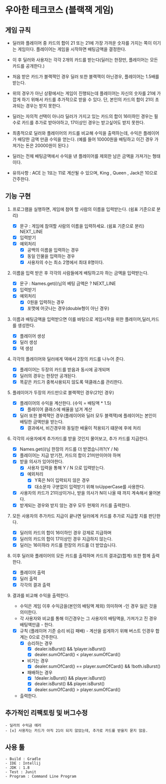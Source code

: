 # 우아한 테크코스 (블랙잭 게임)

## 게임 규칙

- 딜러와 플레이어 중 카드의 합이 21 또는 21에 가장 가까운 숫자를 가지는 쪽이 이기는 게임이다. 플레이어는 게임을 시작하면 배팅금액을 결정한다. 
- 이 후 딜러와 사용자는 각각 2개의 카드를 받는다(딜러는 한장만, 플레이어는 모든 카드를 공개한다.)
- 처음 받은 카드가 블랙잭인 경우 딜러 또한 블랙잭이 아닌경우, 플레이어는 1.5배를 받는다.
- 위의 경우가 아닌 상황에서는 게임이 진행되는데 플레이어는 자신의 숫자를 21에 가깝게 하기 위해서 카드를 추가적으로 받을 수 있다. 단, 본인의 카드의 합이 21이 초과되는 경우는 받지 못한다.
- 딜러는 자의적 선택이 아니라 딜러가 가지고 있는 카드의 합이 16이하인 경우는 필수로 카드를 추가로 받아야하고, 17이상인 경우는 받고싶어도 받지 못한다.
- 최종적으로 딜러와 플레이어의 카드를 비교해 수익을 출력하는데, 수익은 플레이어가 배당한 금액 만큼 수익을 얻는다. (예를 들어 10000원을 배팅하고 이긴 경우 가져가는 돈은 20000원이 된다.)
- 딜러는 전체 배팅금액에서 수익을 낸 플레이어를 제외한 남은 금액을 가져가는 형태이다.

- 유의사항 : ACE 는 1또는 11로 계산될 수 있으며, King , Queen , Jack은 10으로 간주한다.

## 기능 구현

1. 프로그램을 실행하면, 게임에 참여 할 사람의 이름을 입력받는다. (쉼표 기준으로 분리)

    - [x] 문구 : 게임에 참여할 사람의 이름을 입력하세요. (쉼표 기준으로 분리) NEXT_LINE 
    - [x] 입력받기
    - [x] 예외처리
        - [x] 공백의 이름을 입력하는 경우
        - [x] 동일 인물을 입력하는 경우
        - [x] 사용자의 수는 최소 2명에서 최대 8명이다.

2. 이름을 입력 받은 후 각각의 사람들에게 배팅하고자 하는 금액을 입력받는다.

    - [x] 문구 : Names.get(i)님의 베팅 금액은 ? NEXT_LINE
    - [x] 입력받기
    - [x] 예외처리
        - [x] 0원을 입력하는 경우
        - [x] 포맷에 어긋나는 경우(double형이 아닌 경우)

3. 이름과 배팅금액을 입력받으면 이를 바탕으로 게임시작을 위한 플레이어,딜러,카드 를 생성한다.

    - [x] 플레이어 생성
    - [x] 딜러 생성
    - [x] 덱 생성
    
4. 각각의 플레이어와 딜러에게 덱에서 2장의 카드를 나누어 준다.
    
    - [x] 플레이어는 두장의 카드를 받음과 동시에 공개되며
    - [x] 딜러의 경우는 한장만 공개된다.
    - [x] 똑같은 카드가 중복사용되지 않도록 덱클래스를 관리한다.
    
5. 플레이어가 두장의 카드만으로 블랙잭인 경우(21인 경우)

    - [x] 플레이어의 수익을 계산한다. (수익 = 배팅액 * 1.5)
        - [x] 플레이어 클래스에 배율을 넘겨 계산
    - [x] 딜러 또한 블랙잭인 경우(플레이어와 딜러 모두 블랙잭)에 플레이어는 본인이 배팅한 금액만을 받는다.
        - [x] 결과에서, 비긴경우와 동일한 배율이 적용되기 떄문에 후에 처리
    
6. 각각의 사용자에게 추가카드를 받을 것인지 물어보고, 추가 카드를 지급한다.

    - [x] Names.get(i)님 한장의 카드를 더 받겠습니까?(Y / N)
    - [x] 플레이어는 지급 받기전, 카드의 합이 21미만이어야 하며
    - [x] 받을 의사가 있어야한다.
        - [x] 사용자 입력을 통해 Y / N 으로 입력받는다.
        - [x] 예외처리
            - [x] Y혹은 N이 입력되지 않은 경우
            - [x] 대소문자 구분없이 입력받기 위해 toUpperCase를 사용한다.
    - [x] 사용자의 카드가 21이상이거나, 받을 의사가 N이 나올 때 까지 계속해서 물어본다.
    - [x] 받게되는 경우와 받지 않는 경우 모두 현재의 카드를 출력한다.
    
7. 모든 사용자의 추가카드 지급이 끝나면 딜러에게 카드를 추가로 지급할 지를 판단한다.
   
    - [x] 딜러의 카드의 합이 16이하인 경우 강제로 지급하며
    - [x] 딜러의 카드의 합이 17이상인 경우 지급하지 않는다.
    - [x] 딜러는 16이하라 카드를 한장의 카드를 더 받았습니다.
    
8. 이후 딜러와 플레이어의 모든 카드를 출력하며 카드의 결과값(합계) 또한 함께 출력한다.
    
    -[x] 플레이어 출력
    -[x] 딜러 출력
    -[x] 각각의 결과 출력
    
9. 결과를 비교해 수익을 출력한다.
    
    - 수익은 게임 이후 수익금을(본인의 배팅액 제외) 의미하며 -인 경우 잃은 것을 의미한다.
    - 각 사용자와 비교를 통해 이긴경우는 그 사용자의 배팅액을, 가져가고 진 경우 배팅액만큼 - 한다.
    - [x] 규칙 (플레이어 기준 승리 비김 패배) - 계산을 쉽게하기 위해 버스트 인경우 합계는 0으로 간주한다.
        - [x] 승리하는 경우
            - [x] dealer.isBurst() && !player.isBurst()
            - [x] dealer.sumOfCard() < player.sumOfCard()
        - 비기는 경우
            - [x] dealer.sumOfCard() == player.sumOfCard() && !both.isBurst()
        - 패배하는 경우
            - [x] !dealer.isBurst() && player.isBurst()
            - [x] dealer.isBurst() && player.isBurst()
            - [x] dealer.sumOfCard() > player.sumOfCard()    
    - 출력한다.
    
## 추가적인 리팩토링 및 버그수정

    - 딜러의 수익금 에러
    - [x] 사용자는 카드가 아직 21이 되지 않았는데, 추가로 카드를 받을지 묻지 않음.
    
## 사용 툴

    - Build : Gradle
    - IDE : Intellij
    - JDK : 1.8
    - Test : Junit
    - Program : Command Line Program
